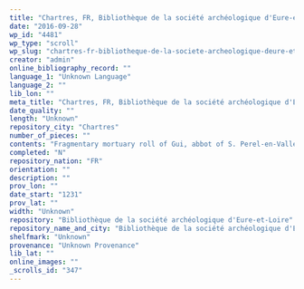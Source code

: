 ```yaml
---
title: "Chartres, FR, Bibliothèque de la société archéologique d'Eure-et-Loire, Unknown"
date: "2016-09-28"
wp_id: "4481"
wp_type: "scroll"
wp_slug: "chartres-fr-bibliotheque-de-la-societe-archeologique-deure-et-loire-unknown"
creator: "admin"
online_bibliography_record: ""
language_1: "Unknown Language"
language_2: ""
lib_lon: ""
meta_title: "Chartres, FR, Bibliothèque de la société archéologique d'Eure-et-Loire, Unknown"
date_quality: ""
length: "Unknown"
repository_city: "Chartres"
number_of_pieces: ""
contents: "Fragmentary mortuary roll of Gui, abbot of S. Perel-en-Vallea of Chartres (d. August 9, 1231)."
completed: "N"
repository_nation: "FR"
orientation: ""
description: ""
prov_lon: ""
date_start: "1231"
prov_lat: ""
width: "Unknown"
repository: "Bibliothèque de la société archéologique d'Eure-et-Loire"
repository_name_and_city: "Bibliothèque de la société archéologique d'Eure-et-Loire, Chartes FR"
shelfmark: "Unknown"
provenance: "Unknown Provenance"
lib_lat: ""
online_images: ""
_scrolls_id: "347"
---
```



